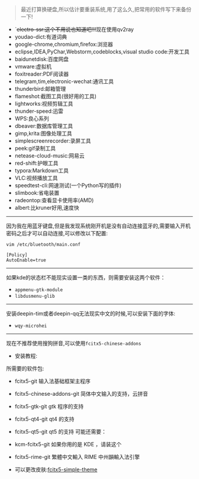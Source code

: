 >  最近打算换硬盘,所以估计要重装系统,用了这么久,把常用的软件写下来备份一下!

- `~~electro-ssr:这个不用说也知道吧!!!~~现在使用qv2ray
- youdao-dict:有道词典
- google-chrome,chromium,firefox:浏览器
- eclipse,IDEA,PyChar,Webstorm,codeblocks,visual studio code:开发工具
- baidunetdisk:百度网盘
- vmware:虚拟机
- foxitreader:PDF阅读器
- telegram,tim,electronic-wechat:通讯工具
- thunderbird:邮箱管理
- flameshot:截图工具(很好用的工具)
- lightworks:视频剪辑工具
- thunder-speed:迅雷
- WPS:良心系列
- dbeaver:数据库管理工具
- gimp,krita:图像处理工具
- simplescreenrecorder:录屏工具
- peek:gif录制工具
- netease-cloud-music:网易云
- red-shift:护眼工具
- typora:Markdown工具
- VLC:视频播放工具
- speedtest-cli:网速测试(一个Python写的插件)
- slimbook:省电装置
- radeontop:查看显卡使用率(AMD)
- albert:比kruner好用,速度快

---

因为我在用蓝牙键盘,但是我发现系统刚开机是没有自动连接蓝牙的,需要输入开机密码之后才可以自动连接,可以修改以下配置:

```shell
vim /etc/bluetooth/main.conf

[Policy]
AutoEnable=true
```



----

如果kde的状态栏不能现实设置一类的东西，则需要安装这两个软件：

- `appmenu-gtk-module` 
- `libdusmenu-glib`

---

安装deepin-tim或者deepin-qq无法现实中文的时候,可以安装下面的字体:

- `wqy-microhei`

----

现在不推荐使用搜狗拼音,可以使用`fcitx5-chinese-addons`

- 安装教程:

所需要的软件包:

- fcitx5-git 输入法基础框架主程序
- fcitx5-chinese-addons-git 简体中文输入的支持，云拼音
- fcitx5-gtk-git gtk 程序的支持
- fcitx5-qt4-git qt4 的支持
- fcitx5-qt5-git qt5 的支持
  可能还需要：
- kcm-fcitx5-git 如果你用的是 KDE ，请装这个
- fcitx5-rime-git 繁體中文輸入 RIME 中州韻輸入法引擎

- 可以更改皮肤:[fcitx5-simple-theme](https://github.com/iovxw/fcitx5-simple-theme)